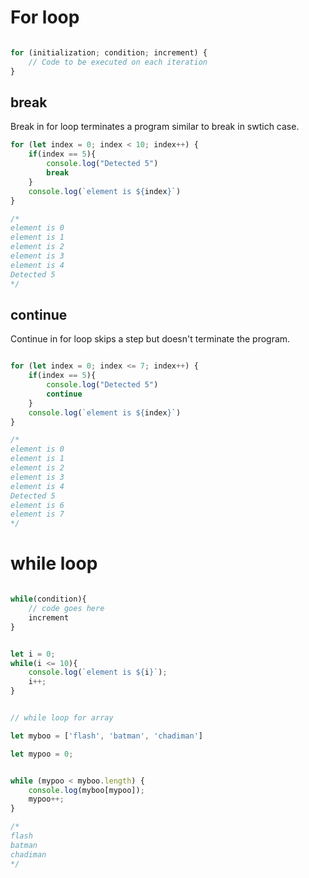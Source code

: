 # For loop 

```js

for (initialization; condition; increment) {
    // Code to be executed on each iteration
}

```

## break

Break in for loop terminates a program similar to break in swtich case.

```js 
for (let index = 0; index < 10; index++) {
    if(index == 5){
        console.log("Detected 5")
        break
    }
    console.log(`element is ${index}`)    
}

/*
element is 0
element is 1
element is 2
element is 3
element is 4
Detected 5
*/
```

## continue 

Continue in for loop skips a step but doesn't terminate the program.

```js

for (let index = 0; index <= 7; index++) {
    if(index == 5){
        console.log("Detected 5")
        continue
    }
    console.log(`element is ${index}`)    
}

/*
element is 0
element is 1
element is 2
element is 3
element is 4
Detected 5
element is 6
element is 7
*/
```

# while loop

```js 

while(condition){
    // code goes here
    increment
}


let i = 0;
while(i <= 10){
    console.log(`element is ${i}`);
    i++;
}


// while loop for array

let myboo = ['flash', 'batman', 'chadiman']

let mypoo = 0;


while (mypoo < myboo.length) {
    console.log(myboo[mypoo]);    
    mypoo++;
}

/*
flash
batman
chadiman
*/

```

